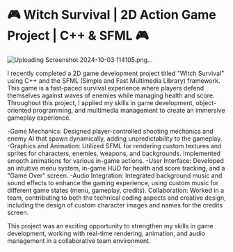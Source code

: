 # 🎮 Witch Survival | 2D Action Game Project | C++ & SFML 🎮

![Uploading Screenshot 2024-10-03 114105.png…]()


I recently completed a 2D game development project titled "Witch Survival" using C++ and the SFML (Simple and Fast Multimedia Library) framework. This game is a fast-paced survival experience where players defend themselves against waves of enemies while managing health and score. Throughout this project, I applied my skills in game development, object-oriented programming, and multimedia management to create an immersive gameplay experience.

-Game Mechanics: Designed player-controlled shooting mechanics and enemy AI that spawn dynamically, adding unpredictability to the gameplay.
-Graphics and Animation: Utilized SFML for rendering custom textures and sprites for characters, enemies, weapons, and backgrounds. Implemented smooth animations for various in-game actions.
-User Interface: Developed an intuitive menu system, in-game HUD for health and score tracking, and a "Game Over" screen.
-Audio Integration: Integrated background music and sound effects to enhance the gaming experience, using custom music for different game states (menu, gameplay, credits).
Collaboration: Worked in a team, contributing to both the technical coding aspects and creative design, including the design of custom character images and names for the credits screen.

This project was an exciting opportunity to strengthen my skills in game development, working with real-time rendering, animation, and audio management in a collaborative team environment.
